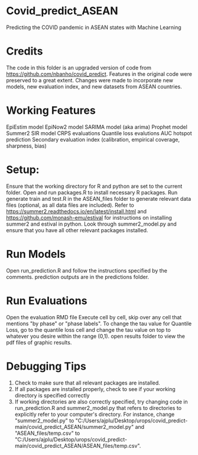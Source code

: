 # Covid_predict_ASEAN
Predicting the COVID pandemic in ASEAN states with Machine Learning


# Credits
The code in this folder is an upgraded version of code from https://github.com/nbanho/covid_predict.
Features in the original code were preserved to a great extent.
Changes were made to incorporate new models, new evaluation index, and new datasets from ASEAN countries.


# Working Features
EpiEstim model
EpiNow2 model
SARIMA model (aka arima)
Prophet model
Summer2 SIR model
CRPS evaluations
Quantile loss evalutions
AUC hotspot prediction
Secondary evaluation index (calibration, empirical coverage, sharpness, bias)


# Setup:
Ensure that the working directory for R and python are set to the current folder.
Open and run packages.R to install necessary R packages.
Run generate train and test.R in the ASEAN_files folder to generate relevant data files (optional, as all data files are included).
Refer to https://summer2.readthedocs.io/en/latest/install.html and https://github.com/monash-emu/estival for instructions on installing summer2 and estival in python. 
Look through summer2_model.py and ensure that you have all other relevant packages installed.


# Run Models
Open run_prediction.R and follow the instructions specified by the comments.
prediction outputs are in the predictions folder.

# Run Evaluations
Open the evaluation RMD file
Execute cell by cell, skip over any cell that mentions "by phase" or "phase labels".
To change the tau value for Quantile Loss, go to the quantile loss cell and change the tau value on top to whatever you desire within the range (0,1).
open results folder to view the pdf files of graphic results.

# Debugging Tips
1. Check to make sure that all relevant packages are installed.
2. If all packages are installed properly, check to see if your working directory is specified correctly
3. If working directories are also correctly specified, try changing code in run_prediction.R and summer2_model.py that refers to directories to explicitly refer to your computer's directory. For instance, change "summer2_model.py" to "C:/Users/ajplu/Desktop/urops/covid_predict-main/covid_predict_ASEAN/summer2_model.py" and "ASEAN_files/temp.csv" to "C:/Users/ajplu/Desktop/urops/covid_predict-main/covid_predict_ASEAN/ASEAN_files/temp.csv".
